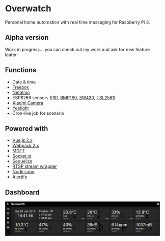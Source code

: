 # Overwatch

Personal home automation with real time messaging for Raspberry Pi 3.

## Alpha version

Work in progress... you can check out my work and ask for new feature leater.

## Functions

- Date & time
- [Freebox](https://dev.freebox.fr/sdk/)
- [Netatmo](https://github.com/karbassi/netatmo)
- ESP8266 sensors ([PIR](https://github.com/Wifsimster/pir-mqtt), [BMP180](https://github.com/Wifsimster/bmp180-mqtt), [SW420](https://github.com/Wifsimster/sw420-mqtt), [TSL2561](https://github.com/Wifsimster/tsl2561-mqtt))
- [Xiaomi Camera](http://www.gearbest.com/ip-cameras/pp_615275.html)
- [Yeelight](https://github.com/pmdroid/yeelight-wifi)
- Cron-like job for scenario

## Powered with

- [Vue.js 2.x](https://vuejs.org/)
- [Webpack 2.x](https://webpack.js.org/)
- [MQTT](https://github.com/mqttjs/MQTT.js)
- [Socket.io](http://socket.io/)
- [Sequelize](http://docs.sequelizejs.com/en/v3/)
- [RTSP stream wrapper](https://github.com/Wifsimster/node-rtsp-stream-es6)
- [Node-cron](https://github.com/merencia/node-cron)
- [Alertify](https://github.com/MohammadYounes/AlertifyJS)

## Dashboard

![scheme](https://github.com/Wifsimster/overwatch/blob/master/cover.png)
